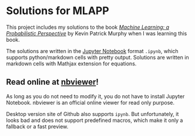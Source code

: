 # Solutions for MLAPP
This project includes my solutions to the book [*Machine Learning: a Probabilistic Perspective*](https://www.cs.ubc.ca/~murphyk/MLbook/) by Kevin Patrick Murphy when I was learning this book.

The solutions are written in the [Jupyter Notebook](http://jupyter.org/) format `.ipynb`, which supports python/markdown cells with pretty output. Solutions are written in markdown cells with Mathjax extension for equations. 

## Read online at [nbviewer](http://nbviewer.jupyter.org/github/peijunz/mlapp/tree/master/)!
As long as you do not need to modify it, you do not have to install Jupyter Notebook. nbviewer is an official online viewer for read only purpose. 

Desktop version site of Github also supports `ipynb`. But unfortunately, it looks bad and does not support predefined macros, which make it only a fallback or a fast preview. 
